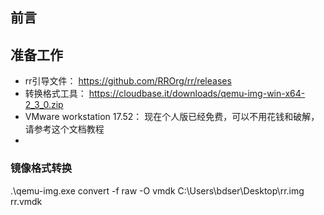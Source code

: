 


## 前言


## 准备工作
- rr引导文件： https://github.com/RROrg/rr/releases
- 转换格式工具： https://cloudbase.it/downloads/qemu-img-win-x64-2_3_0.zip
- VMware workstation 17.52： 现在个人版已经免费，可以不用花钱和破解，请参考这个文档教程
- 


### 镜像格式转换
.\qemu-img.exe convert -f raw -O vmdk  C:\Users\bdser\Desktop\rr.img  rr.vmdk

### 
